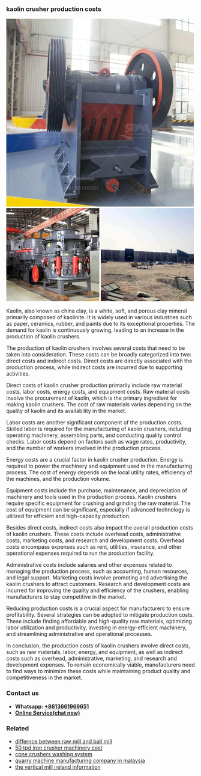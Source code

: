 <h3>kaolin crusher production costs</h3><img src='1708663294.jpg' alt=''><p>Kaolin, also known as china clay, is a white, soft, and porous clay mineral primarily composed of kaolinite. It is widely used in various industries such as paper, ceramics, rubber, and paints due to its exceptional properties. The demand for kaolin is continuously growing, leading to an increase in the production of kaolin crushers.</p><p>The production of kaolin crushers involves several costs that need to be taken into consideration. These costs can be broadly categorized into two: direct costs and indirect costs. Direct costs are directly associated with the production process, while indirect costs are incurred due to supporting activities.</p><p>Direct costs of kaolin crusher production primarily include raw material costs, labor costs, energy costs, and equipment costs. Raw material costs involve the procurement of kaolin, which is the primary ingredient for making kaolin crushers. The cost of raw materials varies depending on the quality of kaolin and its availability in the market.</p><p>Labor costs are another significant component of the production costs. Skilled labor is required for the manufacturing of kaolin crushers, including operating machinery, assembling parts, and conducting quality control checks. Labor costs depend on factors such as wage rates, productivity, and the number of workers involved in the production process.</p><p>Energy costs are a crucial factor in kaolin crusher production. Energy is required to power the machinery and equipment used in the manufacturing process. The cost of energy depends on the local utility rates, efficiency of the machines, and the production volume.</p><p>Equipment costs include the purchase, maintenance, and depreciation of machinery and tools used in the production process. Kaolin crushers require specific equipment for crushing and grinding the raw material. The cost of equipment can be significant, especially if advanced technology is utilized for efficient and high-capacity production.</p><p>Besides direct costs, indirect costs also impact the overall production costs of kaolin crushers. These costs include overhead costs, administrative costs, marketing costs, and research and development costs. Overhead costs encompass expenses such as rent, utilities, insurance, and other operational expenses required to run the production facility.</p><p>Administrative costs include salaries and other expenses related to managing the production process, such as accounting, human resources, and legal support. Marketing costs involve promoting and advertising the kaolin crushers to attract customers. Research and development costs are incurred for improving the quality and efficiency of the crushers, enabling manufacturers to stay competitive in the market.</p><p>Reducing production costs is a crucial aspect for manufacturers to ensure profitability. Several strategies can be adopted to mitigate production costs. These include finding affordable and high-quality raw materials, optimizing labor utilization and productivity, investing in energy-efficient machinery, and streamlining administrative and operational processes.</p><p>In conclusion, the production costs of kaolin crushers involve direct costs, such as raw materials, labor, energy, and equipment, as well as indirect costs such as overhead, administrative, marketing, and research and development expenses. To remain economically viable, manufacturers need to find ways to minimize these costs while maintaining product quality and competitiveness in the market.</p><h3>Contact us</h3><ul><li><strong>Whatsapp:&nbsp;<a href="https://wa.me/8613661969651">+8613661969651</a></strong></li><li><a href="https://swt.shibang-china.com/?git&amp;zhl&amp;kaolin crusher production costs"><strong>Online Service(chat now)</strong></a></li></ul><h3>Related</h3><ul><li><a href='differnce between raw mill and ball mill.md'>differnce between raw mill and ball mill</a></li><li><a href='50 tpd iron crusher machinery cost.md'>50 tpd iron crusher machinery cost</a></li><li><a href='cone crushers washing system.md'>cone crushers washing system</a></li><li><a href='quarry machine manufacturing company in malaysia.md'>quarry machine manufacturing company in malaysia</a></li><li><a href='the vertical mill ireland information.md'>the vertical mill ireland information</a></li></ul>